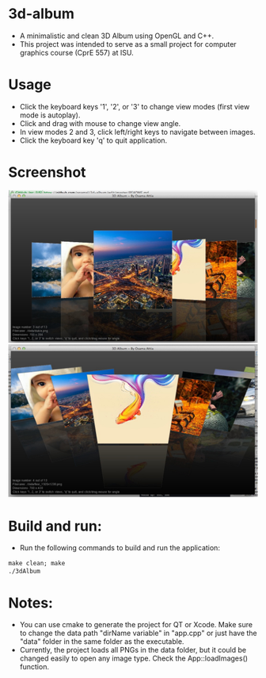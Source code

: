 3d-album
=========

- A minimalistic and clean 3D Album using OpenGL and C++.
- This project was intended to serve as a small project for computer graphics course (CprE 557) at ISU.

Usage
======
- Click the keyboard keys '1', '2', or '3' to change view modes (first view mode is autoplay).
- Click and drag with mouse to change view angle.
- In view modes 2 and 3, click left/right keys to navigate between images.
- Click the keyboard key 'q' to quit application.

Screenshot
===========

![Screenshot](https://raw.githubusercontent.com/ogamal/3d-album/master/Screen%20Shot%202014-12-29%20at%201.00.58%20AM.jpg)
![Screenshot](https://raw.githubusercontent.com/ogamal/3d-album/master/Screen%20Shot%202014-12-29%20at%201.07.17%20AM.jpg)

Build and run:
==============
- Run the following commands to build and run the application:
```
make clean; make
./3dAlbum
```

Notes:
======
- You can use cmake to generate the project for QT or Xcode. Make sure to change the data path "dirName variable" in "app.cpp" or just have the "data" folder in the same folder as the executable.
- Currently, the project loads all PNGs in the data folder, but it could be changed easily to open any image type. Check the App::loadImages() function.
